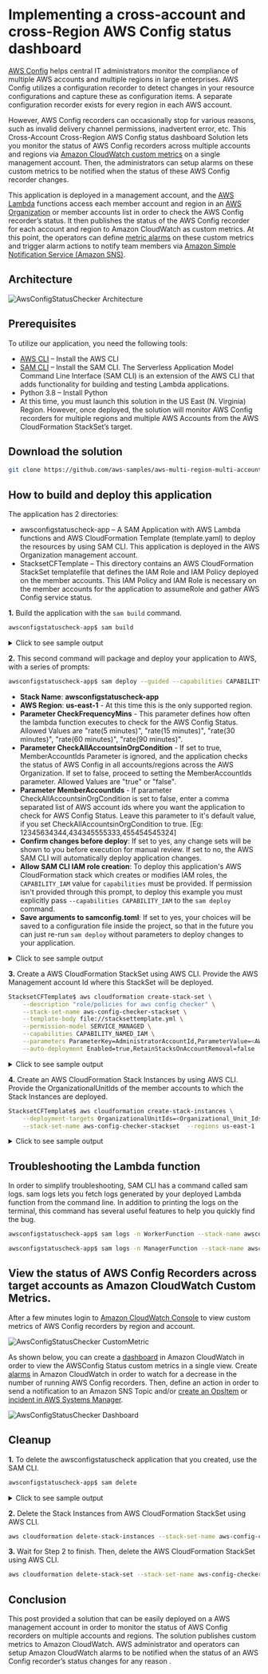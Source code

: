 #  Implementing a cross-account and cross-Region AWS Config status dashboard

[AWS Config](https://aws.amazon.com/config/) helps central IT administrators monitor the compliance of multiple AWS accounts and multiple regions in large enterprises. AWS Config utilizes a configuration recorder to detect changes in your resource configurations and capture these as configuration items. A separate configuration recorder exists for every region in each AWS account.

However, AWS Config recorders can occasionally stop for various reasons, such as invalid delivery channel permissions, inadvertent error, etc. This Cross-Account Cross-Region AWS Config status dashboard Solution lets you monitor the status of AWS Config recorders across multiple accounts and regions via [Amazon CloudWatch custom metrics](https://docs.aws.amazon.com/AmazonCloudWatch/latest/monitoring/publishingMetrics.html) on a single management account. Then, the administrators can setup alarms on these custom metrics to be notified when the status of these AWS Config recorder changes.

This application is deployed in a management account, and the [AWS Lambda](https://aws.amazon.com/lambda/) functions access each member account and region in an [AWS Organization](https://aws.amazon.com/organizations/) or member accounts list in order to check the AWS Config recorder’s status. It then publishes the status of the AWS Config recorder for each account and region to Amazon CloudWatch as custom metrics. At this point, the operators can define [metric alarms](https://aws.amazon.com/organizations/) on these custom metrics and trigger alarm actions to notify team members via [Amazon Simple Notification Service (Amazon SNS)](https://aws.amazon.com/sns/).

## Architecture

![AwsConfigStatusChecker Architecture](images/Architecture.png "Architecture")

## Prerequisites

To utilize our application, you need the following tools:

- [AWS CLI](https://aws.amazon.com/cli/) – Install the AWS CLI
- [SAM CLI](https://docs.aws.amazon.com/serverless-application-model/latest/developerguide/serverless-sam-cli-install.html) – Install the SAM CLI. The Serverless Application Model Command Line Interface (SAM CLI) is an extension of the AWS CLI that adds functionality for building and testing Lambda applications.
- Python 3.8 – Install Python
- At this time, you must launch this solution in the US East (N. Virginia) Region. However, once deployed, the solution will monitor AWS Config recorders for multiple regions and multiple AWS Accounts from the AWS CloudFormation StackSet’s target.



## Download the solution

```bash
git clone https://github.com/aws-samples/aws-multi-region-multi-account-config-status-dashboard.git
```

## How to build and deploy this application

The application has 2 directories:

- awsconfigstatuscheck-app – A SAM Application with AWS Lambda functions and AWS CloudFormation Template (template.yaml) to deploy the resources by using SAM CLI. This application is deployed in the AWS Organization management account.
- StacksetCFTemplate – This directory contains an AWS CloudFormation StackSet templatefile that defines the IAM Role and IAM Policy deployed on the member accounts. This IAM Policy and IAM Role is necessary on the member accounts for the application to assumeRole and gather AWS Config service status.

**1.** Build the application with the `sam build` command.

```bash
awsconfigstatuscheck-app$ sam build
```
<details><summary>Click to see sample output</summary>

```bash
awsconfigstatuscheck-app$ sam build
Building codeuri: /home/sundjega/TFC/awsconfigstatuschecker/awsconfigstatuscheck-app/aws_config_status_check runtime: python3.8 metadata: {} functions: ['ManagerFunction', 'WorkerFunction']
Running PythonPipBuilder:ResolveDependencies
Running PythonPipBuilder:CopySource

Build Succeeded

Built Artifacts : .aws-sam/build
Built Template : .aws-sam/build/template.yaml

Commands you can use next
=========================
[*] Invoke Function: sam local invoke
[*] Deploy: sam deploy --guided

```
</details>

**2.** This second command will package and deploy your application to AWS, with a series of prompts:

```bash
awsconfigstatuscheck-app$ sam deploy --guided --capabilities CAPABILITY_NAMED_IAM
```

* **Stack Name**: **awsconfigstatuscheck-app** 
* **AWS Region**: **us-east-1** - At this time this is the only supported region.
* **Parameter CheckFrequencyMins** - This parameter defines how often the lambda function executes to check for the AWS Config Status. Allowed Values are "rate(5 minutes)", "rate(15 minutes)", "rate(30 minutes)", "rate(60 minutes)", "rate(90 minutes)".  
* **Parameter CheckAllAccountsinOrgCondition** - If set to true, MemberAccountIds Parameter is ignored, and the application checks the status of AWS Config in all accounts/regions across the AWS Organization. If set to false, proceed to setting the MemberAccountIds parameter. Allowed Values are "true" or "false". 
* **Parameter MemberAccountIds** - If parameter CheckAllAccountsinOrgCondition is set to false, enter a comma separated list of AWS account ids where you want the application to check for AWS Config Status. Leave this parameter to it's default value, if you set CheckAllAccountsinOrgCondition to true. [Eg: 12345634344,434345555333,455454545324]
* **Confirm changes before deploy**: If set to yes, any change sets will be shown to you before execution for manual review. If set to no, the AWS SAM CLI will automatically deploy application changes.
* **Allow SAM CLI IAM role creation**: To deploy this application's AWS CloudFormation stack which creates or modifies IAM roles, the `CAPABILITY_IAM` value for `capabilities` must be provided. If permission isn't provided through this prompt, to deploy this example you must explicitly pass `--capabilities CAPABILITY_IAM` to the `sam deploy` command.
* **Save arguments to samconfig.toml**: If set to yes, your choices will be saved to a configuration file inside the project, so that in the future you can just re-run `sam deploy` without parameters to deploy changes to your application.

<details><summary>Click to see sample output</summary>

```bash

awsconfigstatuscheck-app$ sam deploy --guided --capabilities CAPABILITY_NAMED_IAM

Configuring SAM deploy
======================

        Looking for config file [samconfig.toml] :  Not found

        Setting default arguments for 'sam deploy'
        =========================================
        Stack Name [sam-app]: awsconfigstatuscheck-app
        AWS Region [us-east-1]:
        Parameter CheckFrequencyMins [rate(30 minutes)]: rate(5 minutes)
        Parameter CheckAllAccountsinOrgCondition [true]:
        Parameter MemberAccountIds [IGNORE,IF,CheckAllAccountsinOrg,TRUE]:
        #Shows you resources changes to be deployed and require a 'Y' to initiate deploy
        Confirm changes before deploy [y/N]: y
        #SAM needs permission to be able to create roles to connect to the resources in your template
        Allow SAM CLI IAM role creation [Y/n]: Y
        Save arguments to configuration file [Y/n]: Y
        SAM configuration file [samconfig.toml]:
        SAM configuration environment [default]:

        Looking for resources needed for deployment: Found!

                Managed S3 bucket: aws-sam-cli-managed-default-samclisourcebucket-1w2spd13sbzyc
                A different default S3 bucket can be set in samconfig.toml

        Saved arguments to config file
        Running 'sam deploy' for future deployments will use the parameters saved above.
        The above parameters can be changed by modifying samconfig.toml
        Learn more about samconfig.toml syntax at
        https://docs.aws.amazon.com/serverless-application-model/latest/developerguide/serverless-sam-cli-config.html


        Deploying with following values
        ===============================
        Stack name                   : awsconfigstatuscheck-app
        Region                       : us-east-1
        Confirm changeset            : True
        Deployment s3 bucket         : aws-sam-cli-managed-default-samclisourcebucket-1w2spd13sbzyc
        Capabilities                 : ["CAPABILITY_NAMED_IAM"]
        Parameter overrides          : {"CheckFrequencyMins": "rate(5 minutes)", "CheckAllAccountsinOrgCondition": "true", "MemberAccountIds": "IGNORE,IF,CheckAllAccountsinOrg,TRUE"}
        Signing Profiles             : {}

Initiating deployment
=====================

Waiting for changeset to be created..

CloudFormation stack changeset
---------------------------------------------------------------------------------------------------------------------
Operation                     LogicalResourceId             ResourceType                  Replacement
---------------------------------------------------------------------------------------------------------------------
+ Add                         AppFunctionPolicy             AWS::IAM::ManagedPolicy       N/A
+ Add                         AppFunctionRole               AWS::IAM::Role                N/A
+ Add                         AssumedFunctionRole           AWS::IAM::Role                N/A
+ Add                         CheckAllAccountsinOrgParame   AWS::SSM::Parameter           N/A
                              ter
+ Add                         ConfigAccountsParameter       AWS::SSM::Parameter           N/A
+ Add                         ManagerFunctionScheduledRul   AWS::Events::Rule             N/A
                              e
+ Add                         ManagerFunction               AWS::Lambda::Function         N/A
+ Add                         PermissionForEventsToInvoke   AWS::Lambda::Permission       N/A
                              Lambda1
+ Add                         PermissionForEventsToInvoke   AWS::Lambda::Permission       N/A
                              Lambda2
+ Add                         WorkerFunctionRule            AWS::Events::Rule             N/A
+ Add                         WorkerFunction                AWS::Lambda::Function         N/A
---------------------------------------------------------------------------------------------------------------------

Changeset created successfully. arn:aws:cloudformation:us-east-1:xxxxxxxxxxxx:changeSet/samcli-deploy1628796085/e50cc209-e848-4bc8-9af4-954872d85a30


Previewing CloudFormation changeset before deployment
======================================================
Deploy this changeset? [y/N]: y

2021-08-12 13:21:41 - Waiting for stack create/update to complete

CloudFormation events from changeset
---------------------------------------------------------------------------------------------------------------------
ResourceStatus                ResourceType                  LogicalResourceId             ResourceStatusReason
---------------------------------------------------------------------------------------------------------------------
CREATE_IN_PROGRESS            AWS::IAM::ManagedPolicy       AppFunctionPolicy             -
CREATE_IN_PROGRESS            AWS::SSM::Parameter           ConfigAccountsParameter       -
CREATE_IN_PROGRESS            AWS::IAM::ManagedPolicy       AppFunctionPolicy             Resource creation Initiated
CREATE_IN_PROGRESS            AWS::SSM::Parameter           CheckAllAccountsinOrgParame   -
                                                            ter
CREATE_IN_PROGRESS            AWS::SSM::Parameter           CheckAllAccountsinOrgParame   Resource creation Initiated
                                                            ter
CREATE_IN_PROGRESS            AWS::SSM::Parameter           ConfigAccountsParameter       Resource creation Initiated
CREATE_COMPLETE               AWS::SSM::Parameter           CheckAllAccountsinOrgParame   -
                                                            ter
CREATE_COMPLETE               AWS::SSM::Parameter           ConfigAccountsParameter       -
CREATE_COMPLETE               AWS::IAM::ManagedPolicy       AppFunctionPolicy             -
CREATE_IN_PROGRESS            AWS::IAM::Role                AppFunctionRole               -
CREATE_IN_PROGRESS            AWS::IAM::Role                AssumedFunctionRole           -
CREATE_IN_PROGRESS            AWS::IAM::Role                AppFunctionRole               Resource creation Initiated
CREATE_IN_PROGRESS            AWS::IAM::Role                AssumedFunctionRole           Resource creation Initiated
CREATE_COMPLETE               AWS::IAM::Role                AssumedFunctionRole           -
CREATE_COMPLETE               AWS::IAM::Role                AppFunctionRole               -
CREATE_IN_PROGRESS            AWS::Lambda::Function         WorkerFunction                -
CREATE_IN_PROGRESS            AWS::Lambda::Function         ManagerFunction               -
CREATE_IN_PROGRESS            AWS::Lambda::Function         WorkerFunction                Resource creation Initiated
CREATE_IN_PROGRESS            AWS::Lambda::Function         ManagerFunction               Resource creation Initiated
CREATE_COMPLETE               AWS::Lambda::Function         WorkerFunction                -
CREATE_COMPLETE               AWS::Lambda::Function         ManagerFunction               -
CREATE_IN_PROGRESS            AWS::Events::Rule             WorkerFunctionRule            -
CREATE_IN_PROGRESS            AWS::Events::Rule             ManagerFunctionScheduledRul   Resource creation Initiated
                                                            e
CREATE_IN_PROGRESS            AWS::Events::Rule             WorkerFunctionRule            Resource creation Initiated
CREATE_IN_PROGRESS            AWS::Events::Rule             ManagerFunctionScheduledRul   -
                                                            e
CREATE_COMPLETE               AWS::Events::Rule             ManagerFunctionScheduledRul   -
                                                            e
CREATE_COMPLETE               AWS::Events::Rule             WorkerFunctionRule            -
CREATE_IN_PROGRESS            AWS::Lambda::Permission       PermissionForEventsToInvoke   -
                                                            Lambda2
CREATE_IN_PROGRESS            AWS::Lambda::Permission       PermissionForEventsToInvoke   -
                                                            Lambda1
CREATE_IN_PROGRESS            AWS::Lambda::Permission       PermissionForEventsToInvoke   Resource creation Initiated
                                                            Lambda2
CREATE_IN_PROGRESS            AWS::Lambda::Permission       PermissionForEventsToInvoke   Resource creation Initiated
                                                            Lambda1
CREATE_COMPLETE               AWS::Lambda::Permission       PermissionForEventsToInvoke   -
                                                            Lambda2
CREATE_COMPLETE               AWS::Lambda::Permission       PermissionForEventsToInvoke   -
                                                            Lambda1
CREATE_COMPLETE               AWS::CloudFormation::Stack    awsconfigstatuscheck-app      -
---------------------------------------------------------------------------------------------------------------------

CloudFormation outputs from deployed stack
---------------------------------------------------------------------------------------------------------------------
Outputs
---------------------------------------------------------------------------------------------------------------------
Key                 LambdaFunction1
Description         ManagerFunction ARN
Value               arn:aws:lambda:us-east-1:xxxxxxxxxx:function:ManagerFunction

Key                 LambdaFunction2
Description         WorkerFunction ARN
Value               arn:aws:lambda:us-east-1:xxxxxxxxxx:function:WorkerFunction
---------------------------------------------------------------------------------------------------------------------

Successfully created/updated stack - awsconfigstatuscheck-app in us-east-1

```
</details>

**3.** Create a AWS CloudFormation StackSet using AWS CLI. Provide the AWS Management account Id where this StackSet will be deployed.

```bash 
StacksetCFTemplate$ aws cloudformation create-stack-set \
    --description "role/policies for aws config checker" \
    --stack-set-name aws-config-checker-stackset \
    --template-body file://stacksettemplate.yml \
    --permission-model SERVICE_MANAGED \
    --capabilities CAPABILITY_NAMED_IAM \
    --parameters ParameterKey=AdministratorAccountId,ParameterValue=<AWS_ManagementAccountId> \
    --auto-deployment Enabled=true,RetainStacksOnAccountRemoval=false
```
<details><summary>Click to see sample output</summary>

```
StacksetCFTemplate$ aws cloudformation create-stack-set \
>     --description "role/policies for aws config checker" \
>     --stack-set-name aws-config-checker-stackset \
>     --template-body file://stacksettemplate.yml \
>     --permission-model SERVICE_MANAGED \
>     --capabilities CAPABILITY_NAMED_IAM \
>     --parameters ParameterKey=AdministratorAccountId,ParameterValue=xxxxxxxxxx \
>     --auto-deployment Enabled=true,RetainStacksOnAccountRemoval=false
{
    "StackSetId": "aws-config-checker-stackset:273c07d1-c7ab-4e6c-b388-0f6e2263c400"
}

```
</details>

**4.** Create an AWS CloudFormation Stack Instances by using AWS CLI. Provide the OrganizationalUnitIds of the member accounts to which the Stack Instances are deployed.

```bash
StacksetCFTemplate$ aws cloudformation create-stack-instances \
    --deployment-targets OrganizationalUnitIds=<Organizational_Unit_Ids> \
    --stack-set-name aws-config-checker-stackset  --regions us-east-1
```
<details><summary>Click to see sample output</summary>

```
StacksetCFTemplate$ aws cloudformation create-stack-instances \
>     --deployment-targets OrganizationalUnitIds=r-xxxx \
>     --stack-set-name aws-config-checker-stackset  --regions us-east-1
{
    "OperationId": "1e740a93-e980-44e0-a4d6-6747384dab2f"
}

```
</details>

## Troubleshooting the Lambda function

In order to simplify troubleshooting, SAM CLI has a command called sam logs. sam logs lets you fetch logs generated by your deployed Lambda function from the command line. In addition to printing the logs on the terminal, this command has several useful features to help you quickly find the bug.

```bash
awsconfigstatuscheck-app$ sam logs -n WorkerFunction --stack-name awsconfigstatuscheck-app --tail
```

```bash
awsconfigstatuscheck-app$ sam logs -n ManagerFunction --stack-name awsconfigstatuscheck-app --tail
```

## View the status of AWS Config Recorders across target accounts as Amazon CloudWatch Custom Metrics.

After a few minutes login to [Amazon CloudWatch Console](https://console.aws.amazon.com/cloudwatch/home?region=us-east-1#metricsV2:graph=~(view~'timeSeries~stacked~false~region~'us-east-1);namespace=~'AWSConfigStatus) to view custom metrics of AWS Config recorders by region and account. 

![AwsConfigStatusChecker CustomMetric](images/custom-metric.png "Custom Metric AWSConfigStatus")

As shown below, you can create a [dashboard](https://docs.aws.amazon.com/AmazonCloudWatch/latest/monitoring/CloudWatch_Dashboards.html) in Amazon CloudWatch in order to view the AWSConfig Status custom metrics in a single view. Create [alarms](https://docs.aws.amazon.com/AmazonCloudWatch/latest/monitoring/AlarmThatSendsEmail.html) in Amazon CloudWatch in order to watch for a decrease in the number of running AWS Config recorders. Then, define an action in order to send a notification to an Amazon SNS Topic and/or [create an OpsItem](https://docs.aws.amazon.com/systems-manager/latest/userguide/OpsCenter-create-OpsItems-from-CloudWatch-Alarms.html) or [incident in AWS Systems Manager](https://docs.aws.amazon.com/incident-manager/latest/userguide/incident-creation.html).

![AwsConfigStatusChecker Dashboard](images/dashboard.png "CloudWatch Dashboard")

## Cleanup

**1.** To delete the awsconfigstatuscheck application that you created, use the SAM CLI. 

```bash
awsconfigstatuscheck-app$ sam delete
```
<details><summary>Click to see sample output</summary>

```
awsconfigstatuscheck-app$ sam delete
        Are you sure you want to delete the stack awsconfigstatuschecker-app in the region us-east-1 ? [y/N]: y
        Are you sure you want to delete the folder awsconfigstatuschecker-app in S3 which contains the artifacts? [y/N]: y
        - Deleting S3 object with key awsconfigstatuschecker-app/aca923a2899ecef9bb25fc9d708b2067
        - Could not find and delete the S3 object with the key awsconfigstatuschecker-app/aca923a2899ecef9bb25fc9d708b2067
        - Deleting S3 object with key awsconfigstatuschecker-app/23b0a7ffd14c825f099b0d67a2d1ae18.template
        - Deleting S3 object with key awsconfigstatuschecker-app/26d62b2b9477b02ff57126cd6a59be0b.template
        - Deleting S3 object with key awsconfigstatuschecker-app/938f74b20506773321240e7555ac4910.template
        - Deleting S3 object with key awsconfigstatuschecker-app/93c76ece26e084135707d1b4b26f053b.template
        - Deleting S3 object with key awsconfigstatuschecker-app/b93be3ce737bcac83d43d92246689245.template
        - Deleting S3 object with key awsconfigstatuschecker-app/f81beb0c1361619d6542ef6017556482.template
        - Deleting Cloudformation stack awsconfigstatuschecker-app

Deleted successfully

```
</details>

**2.** Delete the Stack Instances from AWS CloudFormation StackSet using AWS CLI.

```bash
aws cloudformation delete-stack-instances --stack-set-name aws-config-checker-stackset  --regions us-east-1 --no-retain-stacks --deployment-targets OrganizationalUnitIds=<Organizational_Unit_Ids>
```

**3.** Wait for Step 2 to finish. Then, delete the AWS CloudFormation StackSet using AWS CLI.

```bash
aws cloudformation delete-stack-set --stack-set-name aws-config-checker-stackset
```

## Conclusion

This post provided a solution that can be easily deployed on a AWS management account in order to monitor the status of AWS Config recorders on multiple accounts and regions. The solution publishes custom metrics to Amazon CloudWatch. AWS administrator and operators can setup Amazon CloudWatch alarms to be notified when the status of an AWS Config recorder’s status changes for any reason .
